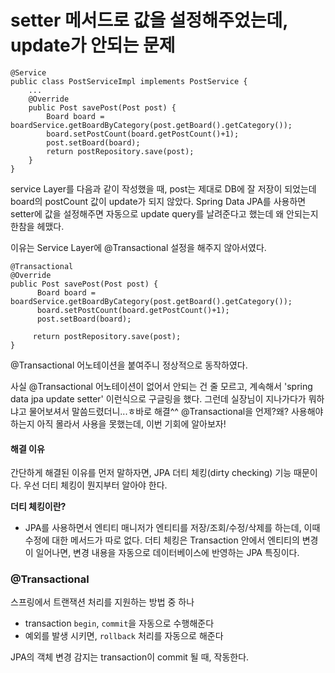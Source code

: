 # setter 메서드로 값을 설정해주었는데, update가 안되는 문제


	@Service  
	public class PostServiceImpl implements PostService {
		...
		@Override  
		public Post savePost(Post post) {  
			Board board = boardService.getBoardByCategory(post.getBoard().getCategory());  
			board.setPostCount(board.getPostCount()+1);  
			post.setBoard(board);  
			return postRepository.save(post);  
		}
	}
		
service Layer를 다음과 같이 작성했을 때, post는 제대로 DB에 잘 저장이 되었는데 board의 postCount 값이 update가 되지 않았다.
Spring Data JPA를 사용하면 setter에 값을 설정해주면 자동으로 update query를 날려준다고 했는데 왜 안되는지 한참을 헤맸다.

이유는 Service Layer에 @Transactional 설정을 해주지 않아서였다.

    @Transactional  
	@Override  
	public Post savePost(Post post) {  
		  Board board = boardService.getBoardByCategory(post.getBoard().getCategory());  
		  board.setPostCount(board.getPostCount()+1);  
		  post.setBoard(board);  
		  
		 return postRepository.save(post);  
	}

@Transactional 어노테이션을 붙여주니 정상적으로 동작하였다.

사실 @Transactional 어노테이션이 없어서 안되는 건 줄 모르고, 계속해서 'spring data jpa update setter' 이런식으로 구글링을 했다.
그런데 실장님이 지나가다가 뭐하냐고 물어보셔서 말씀드렸더니...ㅎ바로 해결^^
@Transactional을 언제?왜? 사용해야 하는지 아직 몰라서 사용을 못했는데, 이번 기회에 알아보자!


#### 해결 이유
간단하게 해결된 이유를 먼저 말하자면, JPA 더티 체킹(dirty checking) 기능 때문이다.
우선 더티 체킹이 뭔지부터 알아야 한다.

**더티 체킹이란?**

- JPA를 사용하면서 엔티티 매니저가 엔티티를 저장/조회/수정/삭제를 하는데, 이때 수정에 대한 메서드가 따로 없다. 
더티 체킹은 Transaction 안에서 엔티티의 변경이 일어나면, 변경 내용을 자동으로 데이터베이스에 반영하는 JPA 특징이다. 



### @Transactional
스프링에서 트랜잭션 처리를 지원하는 방법 중 하나
- transaction `begin`, `commit`을 자동으로 수행해준다
- 예외를 발생 시키면, `rollback` 처리를 자동으로 해준다

JPA의 객체 변경 감지는 transaction이 commit 될 때, 작동한다.
